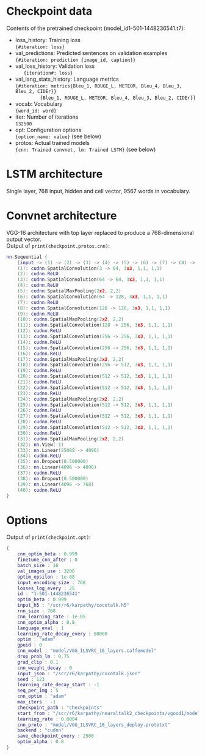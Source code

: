 # Checkpoint data
Contents of the pretrained checkpoint (model_id1-501-1448236541.t7):
* loss_history: Training loss  
`{#iteration: loss}`
* val_predictions: Predicted sentences on validation examples  
`{#iteration: prediction {image_id, caption}}`
* val_loss_history: Validation loss   
`	{iteration#: loss}`
* val_lang_stats_history: Language metrics  
`{#iteration: metrics{Bleu_1, ROUGE_L, METEOR, Bleu_4, Bleu_3, Bleu_2, CIDEr}}`  
        `         {Bleu_1, ROUGE_L, METEOR, Bleu_4, Bleu_3, Bleu_2, CIDEr}}`
* vocab: Vocabulary  
`{word_id: word}`
* iter: Number of iterations  
`132500`
* opt: Configuration options  
`{option_name: value}` (see below)
* protos: Actual trained models  
`{cnn: Trained convnet, lm: Trained LSTM}` (see below)

# LSTM architecture
Single layer, 768 input, hidden and cell vector, 9567 words in vocabulary.

# Convnet architecture
VGG-16 architecture with top layer replaced to produce a 768-dimensional output vector.  
Output of `print(checkpoint.protos.cnn)`:

```lua
nn.Sequential {
	[input -> (1) -> (2) -> (3) -> (4) -> (5) -> (6) -> (7) -> (8) -> (9) -> (10) -> (11) -> (12) -> (13) -> (14) -> (15) -> (16) -> (17) -> (18) -> (19) -> (20) -> (21) -> (22) -> (23) -> (24) -> (25) -> (26) -> (27) -> (28) -> (29) -> (30) -> (31) -> (32) -> (33) -> (34) -> (35) -> (36) -> (37) -> (38) -> (39) -> (40) -> output]
	(1): cudnn.SpatialConvolution(3 -> 64, 3x3, 1,1, 1,1)
	(2): cudnn.ReLU
	(3): cudnn.SpatialConvolution(64 -> 64, 3x3, 1,1, 1,1)
	(4): cudnn.ReLU
	(5): cudnn.SpatialMaxPooling(2x2, 2,2)
	(6): cudnn.SpatialConvolution(64 -> 128, 3x3, 1,1, 1,1)
	(7): cudnn.ReLU
	(8): cudnn.SpatialConvolution(128 -> 128, 3x3, 1,1, 1,1)
	(9): cudnn.ReLU
	(10): cudnn.SpatialMaxPooling(2x2, 2,2)
	(11): cudnn.SpatialConvolution(128 -> 256, 3x3, 1,1, 1,1)
	(12): cudnn.ReLU
	(13): cudnn.SpatialConvolution(256 -> 256, 3x3, 1,1, 1,1)
	(14): cudnn.ReLU
	(15): cudnn.SpatialConvolution(256 -> 256, 3x3, 1,1, 1,1)
	(16): cudnn.ReLU
	(17): cudnn.SpatialMaxPooling(2x2, 2,2)
	(18): cudnn.SpatialConvolution(256 -> 512, 3x3, 1,1, 1,1)
	(19): cudnn.ReLU
	(20): cudnn.SpatialConvolution(512 -> 512, 3x3, 1,1, 1,1)
	(21): cudnn.ReLU
	(22): cudnn.SpatialConvolution(512 -> 512, 3x3, 1,1, 1,1)
	(23): cudnn.ReLU
	(24): cudnn.SpatialMaxPooling(2x2, 2,2)
	(25): cudnn.SpatialConvolution(512 -> 512, 3x3, 1,1, 1,1)
	(26): cudnn.ReLU
	(27): cudnn.SpatialConvolution(512 -> 512, 3x3, 1,1, 1,1)
	(28): cudnn.ReLU
	(29): cudnn.SpatialConvolution(512 -> 512, 3x3, 1,1, 1,1)
	(30): cudnn.ReLU
	(31): cudnn.SpatialMaxPooling(2x2, 2,2)
	(32): nn.View(-1)
	(33): nn.Linear(25088 -> 4096)
	(34): cudnn.ReLU
	(35): nn.Dropout(0.500000)
	(36): nn.Linear(4096 -> 4096)
	(37): cudnn.ReLU
	(38): nn.Dropout(0.500000)
	(39): nn.Linear(4096 -> 768)
	(40): cudnn.ReLU
}
```

# Options
Output of `print(checkpoint.opt)`:

```lua
{
	cnn_optim_beta : 0.999
	finetune_cnn_after : 0
	batch_size : 16
	val_images_use : 3200
	optim_epsilon : 1e-08
	input_encoding_size : 768
	losses_log_every : 25
	id : "1-501-1448236541"
	optim_beta : 0.999
	input_h5 : "/scr/r6/karpathy/cocotalk.h5"
	rnn_size : 768
	cnn_learning_rate : 1e-05
	cnn_optim_alpha : 0.8
	language_eval : 1
	learning_rate_decay_every : 50000
	optim : "adam"
	gpuid : 0
	cnn_model : "model/VGG_ILSVRC_16_layers.caffemodel"
	drop_prob_lm : 0.75
	grad_clip : 0.1
	cnn_weight_decay : 0
	input_json : "/scr/r6/karpathy/cocotalk.json"
	seed : 123
	learning_rate_decay_start : -1
	seq_per_img : 5
	cnn_optim : "adam"
	max_iters : -1
	checkpoint_path : "checkpoints"
	start_from : "/scr/r6/karpathy/neuraltalk2_checkpoints/vgood1/model_id3-230-1448140513.t7"
	learning_rate : 0.0004
	cnn_proto : "model/VGG_ILSVRC_16_layers_deploy.prototxt"
	backend : "cudnn"
	save_checkpoint_every : 2500
	optim_alpha : 0.8
}
```
